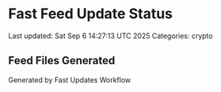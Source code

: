# Fast Feed Update Status
Last updated: Sat Sep  6 14:27:13 UTC 2025
Categories: crypto

## Feed Files Generated

Generated by Fast Updates Workflow
